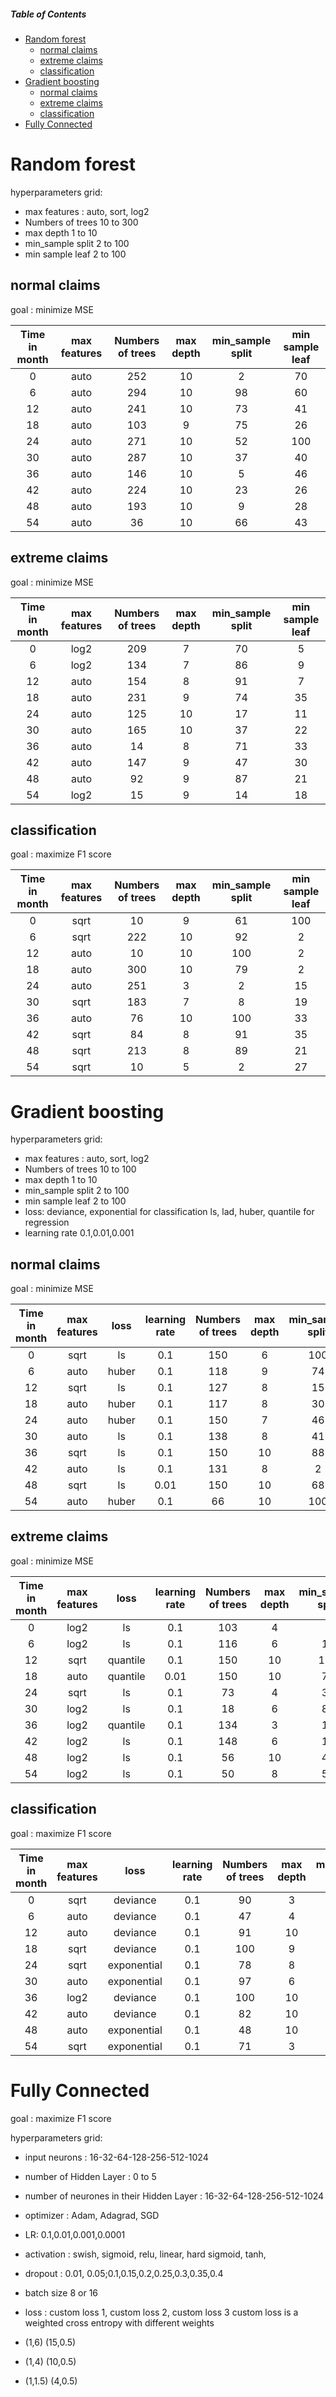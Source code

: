 ##### Table of Contents  
- [Random forest](#Random-forest)  
  - [normal claims](#normal-claims )  
  - [extreme claims](#extreme-claims )  
  - [classification](#classification )  
- [Gradient boosting](#Gradient-boosting)  
  - [normal claims](#normal-claims )  
  - [extreme claims](#extreme-claims )  
  - [classification](#classification ) 
- [Fully Connected ](#Fully-Connected )  
# Random forest
hyperparameters grid: 
* max features : auto, sort, log2
* Numbers of trees 10 to 300
* max depth 1 to 10
* min_sample split 2 to 100
* min sample leaf 2 to 100

## normal claims 

goal : minimize MSE



|   Time in month   |   max features  |   Numbers of trees  |   max depth  |   min_sample split  |   min sample leaf  |
|:-----------------:|:---------------:|:-------------------:|:------------:|:-------------------:|:------------------:|
|          0        |       auto      |          252        |       10     |           2         |          70        |
|          6        |       auto      |          294        |       10     |          98         |          60        |
|         12        |       auto      |          241        |       10     |          73         |          41        |
|         18        |       auto      |          103        |       9      |          75         |          26        |
|         24        |       auto      |          271        |       10     |          52         |         100        |
|         30        |       auto      |          287        |       10     |          37         |          40        |
|         36        |       auto      |          146        |       10     |           5         |          46        |
|         42        |       auto      |          224        |       10     |          23         |          26        |
|         48        |       auto      |          193        |       10     |           9         |          28        |
|         54        |       auto      |          36         |       10     |          66         |          43        |

## extreme claims 

goal : minimize MSE

|   Time in month   |   max features  |   Numbers of trees  |   max depth  |   min_sample split  |   min sample leaf  |
|:-----------------:|:---------------:|:-------------------:|:------------:|:-------------------:|:------------------:|
|          0        |       log2      |          209        |       7      |          70         |          5         |
|          6        |       log2      |          134        |       7      |          86         |          9         |
|         12        |       auto      |          154        |       8      |          91         |          7         |
|         18        |       auto      |          231        |       9      |          74         |          35        |
|         24        |       auto      |          125        |       10     |          17         |          11        |
|         30        |       auto      |          165        |       10     |          37         |          22        |
|         36        |       auto      |          14         |       8      |          71         |          33        |
|         42        |       auto      |          147        |       9      |          47         |          30        |
|         48        |       auto      |          92         |       9      |          87         |          21        |
|         54        |       log2      |          15         |       9      |          14         |          18        |

## classification


goal : maximize F1 score


|   Time in month   |   max features  |   Numbers of trees  |   max depth  |   min_sample split  |   min sample leaf  |
|:-----------------:|:---------------:|:-------------------:|:------------:|:-------------------:|:------------------:|
|          0        |       sqrt      |          10         |       9      |          61         |         100        |
|          6        |       sqrt      |          222        |       10     |          92         |          2         |
|         12        |       auto      |          10         |       10     |          100        |          2         |
|         18        |       auto      |          300        |       10     |          79         |          2         |
|         24        |       auto      |          251        |       3      |           2         |          15        |
|         30        |       sqrt      |          183        |       7      |           8         |          19        |
|         36        |       auto      |          76         |       10     |          100        |          33        |
|         42        |       sqrt      |          84         |       8      |          91         |          35        |
|         48        |       sqrt      |          213        |       8      |          89         |          21        |
|         54        |       sqrt      |          10         |       5      |           2         |          27        |


# Gradient boosting
hyperparameters grid:
* max features : auto, sort, log2
* Numbers of trees 10 to 100
* max depth 1 to 10
* min_sample split 2 to 100
* min sample leaf 2 to 100
* loss: deviance, exponential for classification ls, lad, huber, quantile for regression
* learning rate 0.1,0.01,0.001


## normal claims 

goal : minimize MSE

|   Time in month   |   max features  |    loss  |   learning rate  |   Numbers of trees  |   max depth  |   min_sample split  |   min sample leaf  |
|:-----------------:|:---------------:|:--------:|:----------------:|:-------------------:|:------------:|:-------------------:|:------------------:|
|          0        |       sqrt      |     ls   |        0.1       |          150        |       6      |          100        |         100        |
|          6        |       auto      |   huber  |        0.1       |          118        |       9      |          74         |          51        |
|         12        |       sqrt      |     ls   |        0.1       |          127        |       8      |          15         |          41        |
|         18        |       auto      |   huber  |        0.1       |          117        |       8      |          30         |          87        |
|         24        |       auto      |   huber  |        0.1       |          150        |       7      |          46         |          18        |
|         30        |       auto      |     ls   |        0.1       |          138        |       8      |          41         |          37        |
|         36        |       sqrt      |     ls   |        0.1       |          150        |       10     |          88         |          79        |
|         42        |       auto      |     ls   |        0.1       |          131        |       8      |           2         |          51        |
|         48        |       sqrt      |     ls   |        0.01      |          150        |       10     |          68         |          80        |
|         54        |       auto      |   huber  |        0.1       |          66         |       10     |          100        |          2         |

## extreme claims 

goal : minimize MSE

|   Time in month   |   max features  |     loss    |   learning rate  |   Numbers of trees  |   max depth  |   min_sample split  |   min sample leaf  |
|:-----------------:|:---------------:|:-----------:|:----------------:|:-------------------:|:------------:|:-------------------:|:------------------:|
|          0        |       log2      |      ls     |        0.1       |          103        |       4      |           2         |          26        |
|          6        |       log2      |      ls     |        0.1       |          116        |       6      |          16         |          92        |
|         12        |       sqrt      |   quantile  |        0.1       |          150        |       10     |          100        |         100        |
|         18        |       auto      |   quantile  |        0.01      |          150        |       10     |          77         |         100        |
|         24        |       sqrt      |      ls     |        0.1       |          73         |       4      |          34         |          30        |
|         30        |       log2      |      ls     |        0.1       |          18         |       6      |          88         |          40        |
|         36        |       log2      |   quantile  |        0.1       |          134        |       3      |          11         |          49        |
|         42        |       log2      |      ls     |        0.1       |          148        |       6      |          11         |          58        |
|         48        |       log2      |      ls     |        0.1       |          56         |       10     |          42         |          4         |
|         54        |       log2      |      ls     |        0.1       |          50         |       8      |          57         |          20        |

## classification


goal : maximize F1 score

|   Time in month   |   max features  |       loss     |   learning rate  |   Numbers of trees  |   max depth  |   min_sample split  |   min sample leaf  |
|:-----------------:|:---------------:|:--------------:|:----------------:|:-------------------:|:------------:|:-------------------:|:------------------:|
|          0        |       sqrt      |     deviance   |        0.1       |          90         |       3      |           9         |          8         |
|          6        |       auto      |     deviance   |        0.1       |          47         |       4      |          36         |          54        |
|         12        |       auto      |     deviance   |        0.1       |          91         |       10     |          96         |          86        |
|         18        |       sqrt      |     deviance   |        0.1       |          100        |       9      |           2         |         100        |
|         24        |       sqrt      |   exponential  |        0.1       |          78         |       8      |          94         |          73        |
|         30        |       auto      |   exponential  |        0.1       |          97         |       6      |          99         |          6         |
|         36        |       log2      |     deviance   |        0.1       |          100        |       10     |          33         |          68        |
|         42        |       auto      |     deviance   |        0.1       |          82         |       10     |          24         |          53        |
|         48        |       auto      |   exponential  |        0.1       |          48         |       10     |           2         |          2         |
|         54        |       sqrt      |   exponential  |        0.1       |          71         |       3      |          39         |          64        |


# Fully Connected 

goal : maximize F1 score

hyperparameters grid: 
* input neurons : 16-32-64-128-256-512-1024 
* number of Hidden Layer : 0 to 5
* number of neurones in their Hidden Layer : 16-32-64-128-256-512-1024
* optimizer : Adam, Adagrad, SGD
* LR: 0.1,0.01,0.001,0.0001
* activation : swish, sigmoid, relu, linear, hard sigmoid, tanh,
* dropout : 0.01, 0.05;0.1,0.15,0.2,0.25,0.3,0.35,0.4
* batch size 8 or 16
* loss : custom loss 1, custom loss 2, custom loss 3
custom loss is a weighted cross entropy with different weights

* (1,6) (15,0.5)
* (1,4) (10,0.5)
* (1,1.5) (4,0.5)

